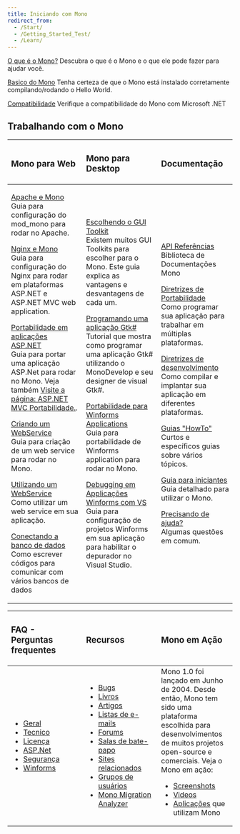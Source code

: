 ```yaml
---
title: Iniciando com Mono
redirect_from:
  - /Start/
  - /Getting_Started_Test/
  - /Learn/
---
```


[O que é o Mono?](/docs/about-mono/)
 Descubra o que é o Mono e o que ele pode fazer para ajudar você.

[Basico do Mono](/docs/getting-started/mono-basics/)
 Tenha certeza de que o Mono está instalado corretamente compilando/rodando o Hello World.

[Compatibilidade](/docs/about-mono/compatibility/)
 Verifique a compatibilidade do Mono com Microsoft .NET
 
Trabalhando com o Mono
-----------------

<table>
<col width="33%" />
<col width="33%" />
<col width="33%" />
<thead>
<tr class="header">
<th align="left"><h3>Mono para Web</h3></th>
<th align="left"><h3>Mono para Desktop</h3></th>
<th align="left"><h3>Documentação</h3></th>
</tr>
</thead>
<tbody>
<tr class="odd">
<td align="left"><p><a href="/docs/web/mod_mono/">Apache e Mono</a> <br /> Guia para configuração do mod_mono para rodar no Apache.</p>
<p><a href="/docs/web/fastcgi/nginx/">Nginx e Mono</a> <br /> Guia para configuração do Nginx para rodar em plataformas ASP.NET e ASP.NET MVC web application.</p>
<p><a href="/docs/web/porting-aspnet-applications/">Portabilidade em aplicações ASP.NET</a> <br /> Guia para portar uma aplicação ASP.Net para rodar no Mono. Veja também <a href="http://www.integratedwebsystems.com/2010/02/walkthrough-porting-asp-net-mvc-website-to-mono-2-6-1-and-mysql-on-linux-apache-porting-to-mono-part-3-of-3/">Visite a página: ASP.NET MVC Portabilidade.</a>.</p>
<p><a href="/archived/writing_a_webservice" title="Writing a WebService">Criando um WebService</a> <br /> Guia para criação de um web service para rodar no Mono.</p>
<p><a href="/archived/consuming_a_webservice" title="Consuming a WebService">Utilizando um WebService</a> <br /> Como utilizar um web service em sua aplicação.</p>
<p><a href="/docs/database-access/" title="Database Access">Conectando a banco de dados</a> <br /> Como escrever códigos para comunicar com vários bancos de dados</p></td>
<td align="left"><p><a href="/docs/gui/gui-toolkits/" title="Gui Toolkits"> Escolhendo o GUI Toolkit</a> <br /> Existem muitos GUI Toolkits para escolher para o Mono. Este guia explica as vantagens e desvantagens de cada um.</p>
<p><a href="http://www.monodevelop.com/Stetic_GUI_Designer"> Programando uma aplicação Gtk# </a> <br /> Tutorial que mostra como programar uma aplicação Gtk# utilizando o MonoDevelop e seu designer de visual Gtk#.</p>
<p><a href="/docs/gui/winforms/porting-winforms-applications/">Portabilidade para Winforms Applications</a> <br /> Guia para portabilidade de Winforms application para rodar no Mono.</p>
<p><a href="/docs/gui/winforms/debugging-with-mwf/">Debugging em Applicações Winforms com VS</a> <br /> Guia para configuração de projetos Winforms em sua aplicação para habilitar o depurador no Visual Studio.</p></td>
<td align="left"><p><a href="http://www.go-mono.com/docs/">API Referências</a> <br /> Biblioteca de Documentações Mono</p>
<p><a href="/docs/getting-started/application-portability/">Diretrizes de Portabilidade</a> <br /> Como programar sua aplicação para trabalhar em múltiplas plataformas.</p>
<p><a href="/docs/getting-started/application-deployment/">Diretrizes de desenvolvimento</a> <br /> Como compilar e implantar sua aplicação em diferentes plataformas.</p>
<p><a href="/archived/howto" title="Howto">Guias "HowTo"</a> <br /> Curtos e específicos guias sobre vários tópicos.</p>
<p><a href="/archived/monkeyguide" title="Monkeyguide">Guia para iniciantes</a> <br /> Guia detalhado para utilizar o Mono.</p>
<p><a href="/community/help/">Precisando de ajuda?</a> <br /> Algumas questões em comum.</p></td>
</tr>
</tbody>
</table>

<table>
<col width="33%" />
<col width="33%" />
<col width="33%" />
<thead>
<tr class="header">
<th align="left"><h3>FAQ - Perguntas frequentes</h3></th>
<th align="left"><h3>Recursos</h3></th>
<th align="left"><h3>Mono em Ação</h3></th>
</tr>
</thead>
<tbody>
<tr class="odd">
<td align="left"><ul>
<li><a href="/docs/faq/general/">Geral</a></li>
<li><a href="/docs/faq/technical/">Tecnico</a></li>
<li><a href="/docs/faq/licensing/">Licença</a></li>
<li><a href="/docs/faq/aspnet/">ASP.Net</a></li>
<li><a href="/docs/faq/security/">Segurança</a></li>
<li><a href="/docs/faq/winforms/">Winforms</a></li>
</ul></td>
<td align="left"><ul>
<li><a href="/community/bugs/">Bugs</a></li>
<li><a href="/archived/books" title="Books">Livros</a></li>
<li><a href="/archived/articles" title="Articles">Artigos</a></li>
<li><a href="/community/help/mailing-lists/">Listas de e-mails</a></li>
<li><a href="http://mono.1490590.n4.nabble.com/">Forums</a></li>
<li><a href="/community/help/irc/">Salas de bate-papo</a></li>
<li><a href="/archived/related_mono_sites" title="Related Mono Sites">Sites relacionados</a></li>
<li><a href="/archived/user_groups" title="User Groups">Grupos de usuários</a></li>
<li><a href="/docs/tools+libraries/tools/moma/">Mono Migration Analyzer</a></li>
</ul></td>
<td align="left">Mono 1.0 foi lançado em Junho de 2004. Desde então, Mono tem sido uma plataforma escolhida para desenvolvimentos de muitos projetos open-source e comerciais. Veja o Mono em ação:
<ul>
<li><a href="/docs/about-mono/showcase/screenshots/">Screenshots</a></li>
<li><a href="/archived/videos" title="Videos">Videos</a></li>
<li><a href="/docs/about-mono/showcase/software/">Aplicações</a> que utilizam Mono</li>
</ul></td>
</tr>
</tbody>
</table>
